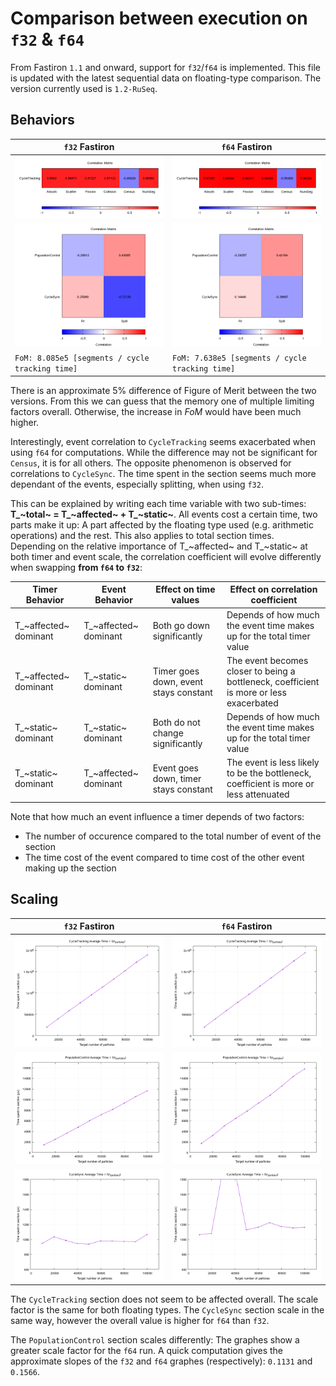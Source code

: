 # Comparison between execution on `f32` & `f64`

From Fastiron `1.1` and onward, support for `f32`/`f64` is implemented. This file is updated with the latest 
sequential data on floating-type comparison. The version currently used is `1.2-RuSeq`.

## Behaviors

 `f32` Fastiron                                     | `f64` Fastiron
----------------------------------------------------|----------------------------------------------------
![f32_tracking](figures/FI_32/heatmap_tracking.png) | ![f64_tracking](figures/FI_64/heatmap_tracking.png)
![f32_popsync](figures/FI_32/heatmap_popsync.png)   | ![f64_popsync](figures/FI_64/heatmap_popsync.png)
 `FoM: 8.085e5 [segments / cycle tracking time]`    | `FoM: 7.638e5 [segments / cycle tracking time]`

There is an approximate 5% difference of Figure of Merit between the two versions. From this we can guess
that the memory one of multiple limiting factors overall. Otherwise, the increase in _FoM_ would have been 
much higher.

Interestingly, event correlation to `CycleTracking` seems exacerbated when using `f64` for computations.
While the difference may not be significant for `Census`, it is for all others. The opposite phenomenon 
is observed for correlations to `CycleSync`. The time spent in the section seems much more dependant of 
the events, especially splitting, when using `f32`.

This can be explained by writing each time variable with two sub-times: **T_~total~ = T_~affected~ + T_~static~**.
All events cost a certain time, two parts make it up: A part affected by the floating type used (e.g. arithmetic 
operations) and the rest. This also applies to total section times. \
Depending on the relative importance of T_~affected~ and T_~static~ at both timer and event scale, the correlation 
coefficient will evolve differently when swapping **from `f64` to `f32`**:

| Timer Behavior        | Event Behavior        | Effect on time values | Effect on correlation coefficient |
|-----------------------|-----------------------|-----------------------|-----------------------------------|
| T_~affected~ dominant | T_~affected~ dominant | Both go down significantly            | Depends of how much the event time makes up for the total timer value |
| T_~affected~ dominant | T_~static~ dominant   | Timer goes down, event stays constant | The event becomes closer to being a bottleneck, coefficient is more or less exacerbated |
| T_~static~ dominant   | T_~static~ dominant   | Both do not change significantly      | Depends of how much the event time makes up for the total timer value |
| T_~static~ dominant   | T_~affected~ dominant | Event goes down, timer stays constant | The event is less likely to be the bottleneck, coefficient is more or less attenuated |

Note that how much an event influence a timer depends of two factors:

- The number of occurence compared to the total number of event of the section
- The time cost of the event compared to time cost of the other event making up the section

## Scaling

 `f32` Fastiron                                       | `f64` Fastiron
------------------------------------------------------|----------------------------------------------------
![f32_tracking](figures/FI_32/scaling_tracking.png)   | ![f64_tracking](figures/FI_64/scaling_tracking.png)
![f32_ppcontrol](figures/FI_32/scaling_ppcontrol.png) | ![f64_ppcontrol](figures/FI_64/scaling_ppcontrol.png)
![f32_sync](figures/FI_32/scaling_sync.png)           | ![f64_sync](figures/FI_64/scaling_sync.png)

The `CycleTracking` section does not seem to be affected overall. The scale factor is the same for both 
floating types. The `CycleSync` section scale in the same way, however the overall value is higher for 
`f64` than `f32`.

The `PopulationControl` section scales differently: The graphes show a greater scale factor for the `f64`
run. A quick computation gives the approximate slopes of the `f32` and `f64` graphes (respectively): 
`0.1131` and `0.1566`. 
